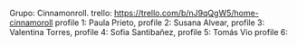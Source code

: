 Grupo: Cinnamonroll.
trello: https://trello.com/b/nJ9qQgW5/home-cinnamoroll 
profile 1: Paula Prieto, 
profile 2: Susana Alvear, 
profile 3: Valentina Torres,
profile 4: Sofia Santibañez, 
profile 5: Tomás Vio
profile 6:






